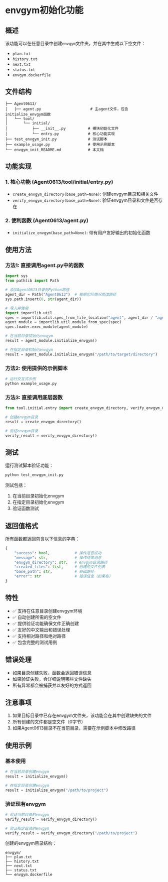 # envgym初始化功能

## 概述

该功能可以在任意目录中创建`envgym`文件夹，并在其中生成以下空文件：
- `plan.txt`
- `history.txt`
- `next.txt`
- `status.txt`
- `envgym.dockerfile`

## 文件结构

```
├── Agent0613/
│   ├── agent.py                      # 主agent文件，包含initialize_envgym函数
│   └── tool/
│       └── initial/
│           ├── __init__.py          # 模块初始化文件
│           └── entry.py             # 核心功能实现
├── test_envgym_init.py              # 测试脚本
├── example_usage.py                 # 使用示例脚本
└── envgym_init_README.md            # 本文档
```

## 功能实现

### 1. 核心功能 (Agent0613/tool/initial/entry.py)

- `create_envgym_directory(base_path=None)`: 创建envgym目录和相关文件
- `verify_envgym_directory(base_path=None)`: 验证envgym目录和文件是否存在

### 2. 便利函数 (Agent0613/agent.py)

- `initialize_envgym(base_path=None)`: 带有用户友好输出的初始化函数

## 使用方法

### 方法1: 直接调用agent.py中的函数

```python
import sys
from pathlib import Path

# 添加Agent0613目录到Python路径
agent_dir = Path("Agent0613")  # 根据实际情况修改路径
sys.path.insert(0, str(agent_dir))

# 导入并使用
import importlib.util
spec = importlib.util.spec_from_file_location("agent", agent_dir / "agent.py")
agent_module = importlib.util.module_from_spec(spec)
spec.loader.exec_module(agent_module)

# 在当前目录初始化envgym
result = agent_module.initialize_envgym()

# 在指定目录初始化envgym
result = agent_module.initialize_envgym("/path/to/target/directory")
```

### 方法2: 使用提供的示例脚本

```bash
# 运行交互式示例
python example_usage.py
```

### 方法3: 直接调用底层函数

```python
from tool.initial.entry import create_envgym_directory, verify_envgym_directory

# 创建envgym目录
result = create_envgym_directory()

# 验证envgym目录
verify_result = verify_envgym_directory()
```

## 测试

运行测试脚本验证功能：

```bash
python test_envgym_init.py
```

测试包括：
1. 在当前目录初始化envgym
2. 在指定目录初始化envgym
3. 验证函数测试

## 返回值格式

所有函数都返回包含以下信息的字典：

```python
{
    "success": bool,           # 操作是否成功
    "message": str,            # 操作结果消息
    "envgym_directory": str,   # envgym目录路径
    "created_files": list,     # 创建的文件列表
    "base_path": str,          # 基础路径
    "error": str               # 错误信息（如果有）
}
```

## 特性

- ✅ 支持在任意目录创建envgym环境
- ✅ 自动创建所需的空文件
- ✅ 提供验证功能确保文件正确创建
- ✅ 友好的中文输出和错误处理
- ✅ 支持相对路径和绝对路径
- ✅ 包含完整的测试用例

## 错误处理

- 如果目录创建失败，函数会返回错误信息
- 如果验证失败，会详细说明哪些文件缺失
- 所有异常都会被捕获并以友好的方式返回

## 注意事项

1. 如果目标目录中已存在envgym文件夹，该功能会在其中创建缺失的文件
2. 所有创建的文件都是空文件（0字节）
3. 如果Agent0613目录不在当前目录，需要在示例脚本中修改路径

## 使用示例

### 基本使用

```python
# 在当前目录创建envgym
result = initialize_envgym()

# 在指定目录创建envgym
result = initialize_envgym("/path/to/project")
```

### 验证现有envgym

```python
# 验证当前目录的envgym
verify_result = verify_envgym_directory()

# 验证指定目录的envgym
verify_result = verify_envgym_directory("/path/to/project")
```

创建的envgym目录结构：
```
envgym/
├── plan.txt
├── history.txt
├── next.txt
├── status.txt
└── envgym.dockerfile
``` 
